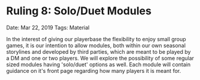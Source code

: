 # Ruling 8: Solo/Duet Modules

Date: Mar 22, 2019
Tags: Material

In the interest of giving our playerbase the flexibility to enjoy small group games, it is our intention to allow modules, both within our own seasonal storylines and developed by third parties, which are meant to be played by a DM and one or two players. We will explore the possibility of some regular sized modules having 'solo/duet' options as well. Each module will contain guidance on it's front page regarding how many players it is meant for.